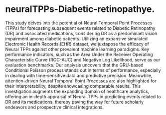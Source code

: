# neuralTPPs-Diabetic-retinopathye. 
This study delves into the potential of Neural Temporal Point Processes (TPPs) for forecasting subsequent events related to Diabetic Retinopathy (DR) and associated medications, considering DR as a predominant vision impairment among diabetic patients. Utilizing an expansive simulated Electronic Health Records (EHR) dataset, we juxtapose the efficacy of Neural TPPs against other prevalent machine learning paradigms. Key performance indicators, such as the Area Under the Receiver Operating Characteristic Curve (ROC-AUC) and Negative Log Likelihood, serve as our evaluation benchmarks. Our analysis uncovers that the GRU-based Conditional Poisson process stands out in terms of performance, especially in dealing with time-sensitive data and predictive precision. Meanwhile, attention-driven Neural Temporal Point Processes are also highlighted for their interpretability, despite showcasing comparable results. This investigation augments the expanding domain of healthcare analytics, offering an in-depth appraisal of Neural TPPs in predicting events related to DR and its medications, thereby paving the way for future scholarly endeavors and prospective clinical integrations.
